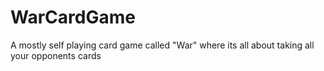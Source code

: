 # WarCardGame

A mostly self playing card game called "War" where its all about taking all your opponents cards
